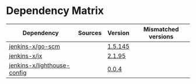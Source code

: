 # Dependency Matrix

Dependency | Sources | Version | Mismatched versions
---------- | ------- | ------- | -------------------
[jenkins-x/go-scm](https://github.com/jenkins-x/go-scm) |  | [1.5.145]() | 
[jenkins-x/jx](https://github.com/jenkins-x/jx) |  | [2.1.95](https://github.com/jenkins-x/jx/releases/tag/v2.1.95) | 
[jenkins-x/lighthouse-config](https://github.com/jenkins-x/lighthouse-config) |  | [0.0.4]() | 
